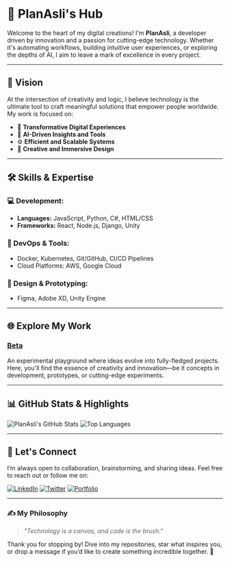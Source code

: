 # 🚀 PlanAsli's Hub

Welcome to the heart of my digital creations! I'm **PlanAsli**, a developer driven by innovation and a passion for cutting-edge technology. Whether it's automating workflows, building intuitive user experiences, or exploring the depths of AI, I aim to leave a mark of excellence in every project.

---

## 🌌 Vision

At the intersection of creativity and logic, I believe technology is the ultimate tool to craft meaningful solutions that empower people worldwide. My work is focused on:

- 🌟 **Transformative Digital Experiences**
- 🧠 **AI-Driven Insights and Tools**
- ⚙️ **Efficient and Scalable Systems**
- 🎨 **Creative and Immersive Design**

---

## 🛠️ Skills & Expertise

### 💻 Development:
- **Languages:** JavaScript, Python, C#, HTML/CSS
- **Frameworks:** React, Node.js, Django, Unity

### 🚀 DevOps & Tools:
- Docker, Kubernetes, Git/GitHub, CI/CD Pipelines
- Cloud Platforms: AWS, Google Cloud

### 🎨 Design & Prototyping:
- Figma, Adobe XD, Unity Engine

---

## 🌐 Explore My Work

### [Beta](https://github.com/PlanAsli/Beta)

An experimental playground where ideas evolve into fully-fledged projects. Here, you'll find the essence of creativity and innovation—be it concepts in development, prototypes, or cutting-edge experiments.

---

## 📊 GitHub Stats & Highlights

![PlanAsli's GitHub Stats](https://github-readme-stats.vercel.app/api?username=PlanAsli&show_icons=true&theme=merko)
![Top Languages](https://github-readme-stats.vercel.app/api/top-langs/?username=PlanAsli&layout=compact&theme=merko)

---

## 🌟 Let's Connect

I’m always open to collaboration, brainstorming, and sharing ideas. Feel free to reach out or follow me on:

[![LinkedIn](https://img.shields.io/badge/LinkedIn-%230077B5.svg?style=for-the-badge&logo=linkedin&logoColor=white)](https://www.linkedin.com/in/PlanAsli/)
[![Twitter](https://img.shields.io/badge/Twitter-%231DA1F2.svg?style=for-the-badge&logo=twitter&logoColor=white)](https://twitter.com/PlanAsli)
[![Portfolio](https://img.shields.io/badge/Portfolio-%23000000.svg?style=for-the-badge&logo=firefox&logoColor=white)](https://planasli.dev)

---

### ✍️ My Philosophy
> *"Technology is a canvas, and code is the brush."*

Thank you for stopping by! Dive into my repositories, star what inspires you, or drop a message if you’d like to create something incredible together. 🚀
